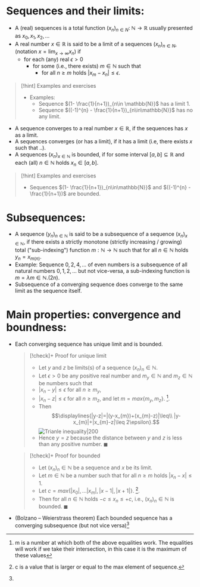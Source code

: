 # Sequences and their limits:
- A (real) sequences is a total function $(x_{n})_{n\in N}:\ \mathbb{N}\rightarrow\mathbb{R}$ usually presented as $x_{0}, x_{1},x_{2},...$
- A real number $x\in \mathbb{R}$ is said to be a limit of a sequences $(x_{n})_{n\in N}$, (notation $x=\lim_{x\to\infty} x_{n}$) if
	- for each (any) real $\epsilon>0$ 
		- for some (i.e., there exists) $m\in \mathbb{N}$ such that 
			- for all $n\geq m$ holds $|x_{m}-x_{n}|\leq \epsilon$.

> [!hint] Examples and exercises
> - Examples:
> 	- Sequence $(1- \frac{1}{n+1})_{n\in \mathbb{N}}$ has a limit $1$.
> 	- Sequence $((-1)^{n} - \frac{1}{n+1})_{n\in\mathbb{N}}$ has no any limit.

- A sequence converges to a real number $x\in \mathbb{R}$, if the sequences has $x$ as a limit.
- A sequences converges (or has a limit), if it has a limit (i.e, there exists $x$ such that ..).
- A sequences $(x_{n})_{x\in \mathbb{N}}$ is bounded, if for some interval $[a,b]\subseteq\mathbb{R}$ and each (all) $n \in \mathbb{N}$ holds $x_{n}\in [a,b]$. 

>[!hint] Examples and exercises
>- Sequences $(1- \frac{1}{n+1})_{n\in\mathbb{N}}$ and $((-1)^{n} - \frac{1}{n+1})$ are bounded.

# Subsequences:

- A sequence $(y_{n})_{n\in \mathbb{N}}$ is said to be a subsequence of a sequence $(x_{n})_{x\in \mathbb{N}}$, if there exists a strictly monotone (strictly increasing / growing) total ("sub-indexing") function $m: \mathbb{N}\to\mathbb{N}$ such that for all $n\in\mathbb{N}$ holds $y_{n}=x_{m(n)}$.
- Example: Sequence $0,2,4,...$ of even numbers is a subsequence of all natural numbers $0,1,2,...$ but not vice-versa, a sub-indexing function is $m=\lambda m \in \mathbb{N}.(2n)$.
- Subsequence of a converging sequence does converge to the same limit as the sequence itself.

# Main properties: convergence and boundness:

- Each converging sequence has unique limit and is bounded.
   
  >[!check]+ Proof for unique limit
  >- Let $y$ and $z$ be limits(s) of a sequence $(x_{n})_n\in\mathbb{N}$.
  >- Let $\epsilon>0$ be any positive real number and $m_{y}\in \mathbb{N}$ and $m_{z}\in \mathbb{N}$ be numbers such that
  >	- $|x_{n}-y|\leq \epsilon$ for all $n\geq m_{y}$,
  >	- $|x_{n}-z|\leq \epsilon$ for all $n\geq m_{z}$,
  >	  and let $m=max\{m_{y},m_{z}\}$.   [^1].
  >- Then $$\displaylines{|y-z|=|(y-x_{m})+(x_{m}-z)|\leq\\ |y-x_{m}|+|x_{m}-z|\leq 2\epsilon}.$$![Trianle inequality|200](The%20Dot%20product%20and%20its%20properties..md#^73428c)
  >- Hence $y=z$ because the distance between $y$ and $z$ is less than any positive number. $\blacksquare$
 
  >[!check]+ Proof for bounded
  >- Let $(x_{n})_n\in\mathbb{N}$ be a sequence and $x$ be its limit.
  >- Let $m\in\mathbb{N}$ be a number such that for all $n\geq m$ holds $|x_{n}-x|\leq 1$.
  >- Let $c=max\{|x_{0}|,...|x_{m}|, |x-1|,|x+1|\}$.     [^2].
  >- Then for all $n\in\mathbb{N}$ holds $-c\leq x_{n}\leq +c,$ i.e., 
  >  $(x_{n})_n\in\mathbb{N}$ is bounded. $\blacksquare$
  
- (Bolzano – Weierstrass theorem) Each bounded sequence has a converging subsequence (but not vice versa)[^3]


[^1]: m is a number at which both of the above equalities work. The equalities will work if we take their intersection, in this case it is the maximum of these values
[^2]: c is a value that is larger or equal to the max element of sequence.  
[^3]: 